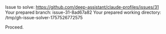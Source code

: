 Issue to solve: https://github.com/deep-assistant/claude-profiles/issues/31
Your prepared branch: issue-31-8ad67a82
Your prepared working directory: /tmp/gh-issue-solver-1757526772575

Proceed.